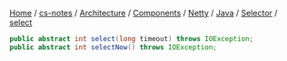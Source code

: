 [Home](https://mengxianbin.github.io) /
[cs-notes](https://mengxianbin.github.io/cs-notes/site) /
[Architecture](https://mengxianbin.github.io/cs-notes/site/Architecture) /
[Components](https://mengxianbin.github.io/cs-notes/site/Architecture/Components) /
[Netty](https://mengxianbin.github.io/cs-notes/site/Architecture/Components/Netty) /
[Java](https://mengxianbin.github.io/cs-notes/site/Architecture/Components/Netty/Java) /
[Selector](https://mengxianbin.github.io/cs-notes/site/Architecture/Components/Netty/Java/Selector) /
[select](https://mengxianbin.github.io/cs-notes/site/Architecture/Components/Netty/Java/Selector/select)

```java
public abstract int select(long timeout) throws IOException;
public abstract int selectNow() throws IOException;
```
